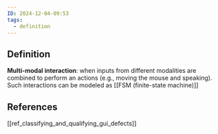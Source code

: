 ```yaml
---
ID: 2024-12-04-09:53
tags:
  - definition
---
```

## Definition

**Multi-modal interaction**: when inputs from different modalities are combined to perform an actions (e.g., moving the mouse and speaking). Such interactions can be modeled as [[FSM (finite-state machine)]]

## References
[[ref_classifying_and_qualifying_gui_defects]]